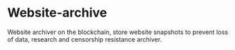 # Website-archive
Website archiver on the blockchain, store website snapshots to prevent loss of data, research and censorship resistance archiver.
